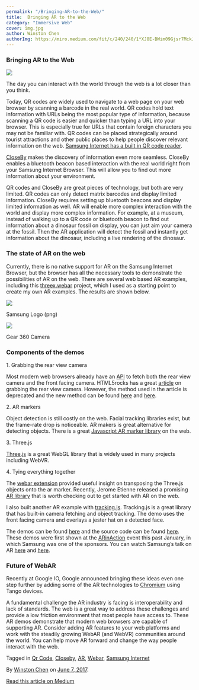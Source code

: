 ```yaml
---
permalink: "/Bringing-AR-to-the-Web/"
title:  Bringing AR to the Web
category: "Immersive Web"
cover: img.jpg
author: Winston Chen
authorImg: https://miro.medium.com/fit/c/240/240/1*XJ8E-BWim09Gjsr7MckJSQ.jpeg
---
```


### Bringing AR to the Web

![](https://cdn-images-1.medium.com/max/800/1*myxAAbmeGphyOWauXbyTaA.jpeg)

The day you can interact with the world through the web is a lot closer than you think.

Today, QR codes are widely used to navigate to a web page on your web browser by scanning a barcode in the real world. QR codes hold text information with URLs being the most popular type of information, because scanning a QR code is easier and quicker than typing a URL into your browser. This is especially true for URLs that contain foreign characters you may not be familiar with. QR codes can be placed strategically around tourist attractions and other public places to help people discover relevant information on the web. [Samsung Internet has a built in QR code reader](https://medium.com/samsung-internet-dev/samsung-internets-qr-code-scanner-what-s-the-deal-20becb76f057#.15q4elot3).

[CloseBy](https://medium.com/samsung-internet-dev/bringing-the-real-world-to-your-browser-with-closeby-830cd162547e#.q37ngar07) makes the discovery of information even more seamless. CloseBy enables a bluetooth beacon based interaction with the real world right from your Samsung Internet Browser. This will allow you to find out more information about your environment.

QR codes and CloseBy are great pieces of technology, but both are very limited. QR codes can only detect matrix barcodes and display limited information. CloseBy requires setting up bluetooth beacons and display limited information as well. AR will enable more complex interaction with the world and display more complex information. For example, at a museum, instead of walking up to a QR code or bluetooth beacon to find out information about a dinosaur fossil on display, you can just aim your camera at the fossil. Then the AR application will detect the fossil and instantly get information about the dinosaur, including a live rendering of the dinosaur.

### The state of AR on the web

Currently, there is no native support for AR on the Samsung Internet Browser, but the browser has all the necessary tools to demonstrate the possibilities of AR on the web. There are several web based AR examples, including this [threex.webar](https://github.com/jeromeetienne/threex.webar) project, which I used as a starting point to create my own AR examples. The results are shown below.

![](https://cdn-images-1.medium.com/max/800/1*XAQPJVKlgGe-u8NoLPxbvQ.gif)

Samsung Logo (png)

![](https://cdn-images-1.medium.com/max/800/1*kkzuHek42Nm0lSIuCtSZVA.gif)

Gear 360 Camera

### Components of the demos

1\. Grabbing the rear view camera

Most modern web browsers already have an [API](https://webrtc.org/) to fetch both the rear view camera and the front facing camera. HTML5rocks has a great [article](https://www.html5rocks.com/en/tutorials/getusermedia/intro/) on grabbing the rear view camera. However, the method used in the article is deprecated and the new method can be found [here](https://developer.mozilla.org/en-US/docs/Web/API/MediaDevices/getUserMedia) and [here](https://developer.mozilla.org/en-US/docs/Web/API/MediaDevices/enumerateDevices).

2\. AR markers

Object detection is still costly on the web. Facial tracking libraries exist, but the frame-rate drop is noticeable. AR makers is great alternative for detecting objects. There is a great [Javascript AR marker library](https://github.com/jcmellado/js-aruco) on the web.

3\. Three.js

[Three.js](http://threejs.org/) is a great WebGL library that is widely used in many projects including WebVR.

4\. Tying everything together

The [webar extension](https://github.com/jeromeetienne/threex.webar) provided useful insight on transposing the Three.js objects onto the ar marker. Recently, Jerome Etienne released a promising [AR library](https://github.com/jeromeetienne/AR.js) that is worth checking out to get started with AR on the web.

I also built another AR example with [tracking.js](https://trackingjs.com/). Tracking.js is a great library that has built-in camera fetching and object tracking. The demo uses the front facing camera and overlays a jester hat on a detected face.

The demos can be found [here](https://samsunginter.net/ar-demos/) and the source code can be found [here](https://github.com/SamsungInternet/ar-demos). These demos were first shown at the [ARinAction](http://arinaction.org/) event this past January, in which Samsung was one of the sponsors. You can watch Samsung’s talk on AR [here](https://www.youtube.com/watch?v=rBHQufC9Z5s) and [here](https://www.youtube.com/watch?v=5WsQy1FxVjc).

### Future of WebAR

Recently at Google IO, Google announced bringing these ideas even one step further by adding some of the AR technologies to [Chromium](https://github.com/googlevr/chromium-webar) using Tango devices.

A fundamental challenge the AR industry is facing is interoperability and lack of standards. The web is a great way to address these challenges and provide a low friction environment that most people have access to. These AR demos demonstrate that modern web browsers are capable of supporting AR. Consider adding AR features to your web platforms and work with the steadily growing WebAR (and WebVR) communities around the world. You can help move AR forward and change the way people interact with the web.

Tagged in [Qr Code](https://medium.com/tag/qr-code), [Closeby](https://medium.com/tag/closeby), [AR](https://medium.com/tag/ar), [Webar](https://medium.com/tag/webar), [Samsung Internet](https://medium.com/tag/samsung-internet)

By [Winston Chen](https://medium.com/@winstonchen1337) on [June 7, 2017](https://medium.com/p/316b8f20609f).

[Read this article on Medium](https://medium.com/@winstonchen1337/bringing-ar-to-the-web-316b8f20609f)
